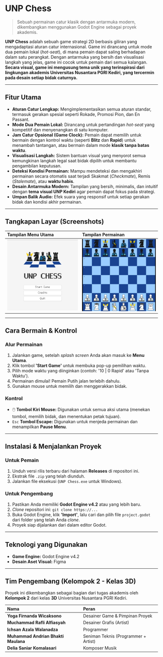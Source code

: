 # UNP Chess

> Sebuah permainan catur klasik dengan antarmuka modern, dikembangkan menggunakan Godot Engine sebagai proyek akademis.

**UNP Chess** adalah sebuah game strategi 2D berbasis giliran yang mengadaptasi aturan catur internasional. Game ini dirancang untuk mode dua pemain lokal (_hot-seat_), di mana pemain dapat saling berhadapan dalam satu perangkat. Dengan antarmuka yang bersih dan visualisasi langkah yang jelas, game ini cocok untuk pemain dari semua kalangan. **Secara visual, game ini mengusung tema unik yang terinspirasi dari lingkungan akademis Universitas Nusantara PGRI Kediri, yang tercermin pada desain setiap bidak caturnya.**

---

## Fitur Utama

-   **Aturan Catur Lengkap:** Mengimplementasikan semua aturan standar, termasuk gerakan spesial seperti Rokade, Promosi Pion, dan En Passant.
-   **Mode Dua Pemain Lokal:** Dirancang untuk pertandingan _hot-seat_ yang kompetitif dan menyenangkan di satu komputer.
-   **Jam Catur Opsional (Game Clock):** Pemain dapat memilih untuk bermain dengan kontrol waktu (seperti **Blitz** dan **Rapid**) untuk menambah tantangan, atau bermain dalam mode **klasik tanpa batas waktu**.
-   **Visualisasi Langkah:** Sistem bantuan visual yang menyorot semua kemungkinan langkah legal saat bidak dipilih untuk membantu pengambilan keputusan.
-   **Deteksi Kondisi Permainan:** Mampu mendeteksi dan mengakhiri permainan secara otomatis saat terjadi Skakmat (_Checkmate_), Remis (_Stalemate_), atau **waktu habis**.
-   **Desain Antarmuka Modern:** Tampilan yang bersih, minimalis, dan intuitif dengan **tema visual UNP Kediri** agar pemain dapat fokus pada strategi.
-   **Umpan Balik Audio:** Efek suara yang responsif untuk setiap gerakan bidak dan kondisi akhir permainan.

---

## Tangkapan Layar (Screenshots)

| Tampilan Menu Utama                 | Tampilan Permainan                    |
| :---------------------------------- | :------------------------------------ |
| ![Menu Utama](screenshots/menu.png) | ![Gameplay](screenshots/gameplay.png) |

---

## Cara Bermain & Kontrol

### Alur Permainan

1.  Jalankan game, setelah _splash screen_ Anda akan masuk ke **Menu Utama**.
2.  Klik tombol **'Start Game'** untuk membuka pop-up pemilihan waktu.
3.  Pilih mode waktu yang diinginkan (contoh: '10 | 0 Rapid' atau 'Tanpa Waktu').
4.  Permainan dimulai! Pemain Putih jalan terlebih dahulu.
5.  Gunakan mouse untuk memilih dan menggerakkan bidak.

### Kontrol

-   🖱️ **Tombol Kiri Mouse:** Digunakan untuk semua aksi utama (menekan tombol, memilih bidak, dan menentukan petak tujuan).
-   `Esc` **Tombol Escape:** Digunakan untuk menjeda permainan dan menampilkan **Pause Menu**.

---

## Instalasi & Menjalankan Proyek

### Untuk Pemain

1.  Unduh versi rilis terbaru dari halaman **Releases** di repositori ini.
2.  Ekstrak file `.zip` yang telah diunduh.
3.  Jalankan file eksekusi (`UNP Chess.exe` untuk Windows).

### Untuk Pengembang

1.  Pastikan Anda memiliki **Godot Engine v4.2** atau yang lebih baru.
2.  _Clone_ repositori ini: `git clone https://...`
3.  Buka Godot Engine, klik **'Import'**, lalu cari dan pilih file `project.godot` dari folder yang telah Anda _clone_.
4.  Proyek siap dijalankan dari dalam editor Godot.

---

## Teknologi yang Digunakan

-   **Game Engine:** Godot Engine v4.2
-   **Desain Aset Visual:** Figma

---

## Tim Pengembang (Kelompok 2 - Kelas 3D)

Proyek ini dikembangkan sebagai bagian dari tugas akademis oleh **Kelompok 2** dari kelas **3D** Universitas Nusantara PGRI Kediri.

| Nama                                | Peran                                |
| :---------------------------------- | :----------------------------------- |
| **Yoga Firnanda Wicaksono**         | Desainer Game & Pimpinan Proyek      |
| **Muchammad Rafli Alfiasyah**       | Desainer Grafis (Artist)             |
| **Ichsan Azala Walanadza**          | Programmer                           |
| **Muhammad Andrian Bhakti Maulana** | Seniman Teknis (Programmer + Artist) |
| **Delia Saniar Komalasari**         | Komposer Musik                       |
